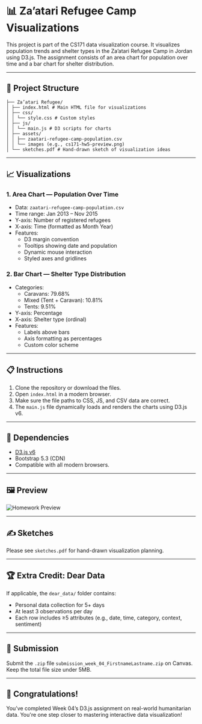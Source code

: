 

# 📊 Za’atari Refugee Camp Visualizations

This project is part of the CS171 data visualization course. It visualizes population trends and shelter types in the Za’atari Refugee Camp in Jordan using D3.js. The assignment consists of an area chart for population over time and a bar chart for shelter distribution.

---

## 📁 Project Structure


	├── Za’atari Refugee/
	│ ├── index.html # Main HTML file for visualizations
	│ ├── css/
	│ │ └── style.css # Custom styles
	│ ├── js/
	│ │ └── main.js # D3 scripts for charts
	│ ├── assets/
	│ │ ├── zaatari-refugee-camp-population.csv
	│ │ └── images (e.g., cs171-hw5-preview.png)
	│ └── sketches.pdf # Hand-drawn sketch of visualization ideas
	

---

## 📈 Visualizations

### 1. Area Chart — Population Over Time
- Data: `zaatari-refugee-camp-population.csv`
- Time range: Jan 2013 – Nov 2015
- Y-axis: Number of registered refugees
- X-axis: Time (formatted as Month Year)
- Features:
  - D3 margin convention
  - Tooltips showing date and population
  - Dynamic mouse interaction
  - Styled axes and gridlines

### 2. Bar Chart — Shelter Type Distribution
- Categories:
  - Caravans: 79.68%
  - Mixed (Tent + Caravan): 10.81%
  - Tents: 9.51%
- Y-axis: Percentage
- X-axis: Shelter type (ordinal)
- Features:
  - Labels above bars
  - Axis formatting as percentages
  - Custom color scheme

---

## 📋 Instructions

1. Clone the repository or download the files.
2. Open `index.html` in a modern browser.
3. Make sure the file paths to CSS, JS, and CSV data are correct.
4. The `main.js` file dynamically loads and renders the charts using D3.js v6.

---

## 🧪 Dependencies

- [D3.js v6](https://d3js.org)
- Bootstrap 5.3 (CDN)
- Compatible with all modern browsers.

---

## 🖼️ Preview

![Homework Preview](assets/cs171-hw5-preview.png)

---

## ✍️ Sketches

Please see `sketches.pdf` for hand-drawn visualization planning.

---

## 🏆 Extra Credit: Dear Data

If applicable, the `dear_data/` folder contains:
- Personal data collection for 5+ days
- At least 3 observations per day
- Each row includes ≥5 attributes (e.g., date, time, category, context, sentiment)

---

## 📩 Submission

Submit the `.zip` file `submission_week_04_FirstnameLastname.zip` on Canvas. Keep the total file size under 5MB.

---

## 🎉 Congratulations!

You’ve completed Week 04’s D3.js assignment on real-world humanitarian data. You're one step closer to mastering interactive data visualization!

